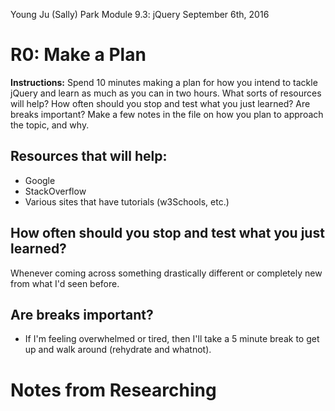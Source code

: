 Young Ju (Sally) Park
Module 9.3: jQuery
September 6th, 2016

# R0: Make a Plan

**Instructions:** Spend 10 minutes making a plan for how you intend to tackle jQuery and learn as much as you can in two hours. What sorts of resources will help? How often should you stop and test what you just learned? Are breaks important? Make a few notes in the file on how you plan to approach the topic, and why.

## Resources that will help:

* Google
* StackOverflow
* Various sites that have tutorials (w3Schools, etc.)

## How often should you stop and test what you just learned?

Whenever coming across something drastically different or completely new from what I'd seen before.

## Are breaks important?

* If I'm feeling overwhelmed or tired, then I'll take a 5 minute break to get up and walk around (rehydrate and whatnot).

# Notes from Researching

